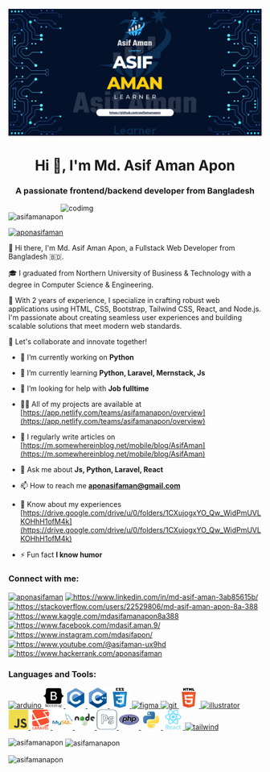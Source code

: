 ![logo](https://github.com/asifamanapon/asifamanapon/blob/main/Blue%20Yellow%20Futuristic%20Virtual%20Technology%20Blog%20Banner%20(1).png)

<h1 align="center">Hi 👋, I'm Md. Asif Aman Apon</h1>
<h3 align="center">A passionate frontend/backend developer from Bangladesh</h3>

<img align="right" alt="codimg" width="400" src = "https://media.tenor.com/jM0aoM8e-iEAAAAC/web-developer-mycrxn.gif">

<p align="left"> <img src="https://komarev.com/ghpvc/?username=asifamanapon&label=Profile%20views&color=0e75b6&style=flat" alt="asifamanapon" /> </p>

<p align="left"> <a href="https://twitter.com/aponasifaman" target="blank"><img src="https://img.shields.io/twitter/follow/aponasifaman?logo=twitter&style=for-the-badge" alt="aponasifaman" /></a> </p>

👋 Hi there, I'm Md. Asif Aman Apon, a Fullstack Web Developer from Bangladesh 🇧🇩.

🎓 I graduated from Northern University of Business & Technology with a degree in Computer Science & Engineering.

🚀 With 2 years of experience, I specialize in crafting robust web applications using HTML, CSS, Bootstrap, Tailwind CSS, React, and Node.js. I'm passionate about creating seamless user experiences and building scalable solutions that meet modern web standards.

🌟 Let's collaborate and innovate together!




- 🔭 I’m currently working on **Python**

- 🌱 I’m currently learning **Python, Laravel, Mernstack, Js**

- 🤝 I’m looking for help with **Job fulltime**

- 👨‍💻 All of my projects are available at [https://app.netlify.com/teams/asifamanapon/overview](https://app.netlify.com/teams/asifamanapon/overview)

- 📝 I regularly write articles on [https://m.somewhereinblog.net/mobile/blog/AsifAman](https://m.somewhereinblog.net/mobile/blog/AsifAman)

- 💬 Ask me about **Js, Python, Laravel, React**

- 📫 How to reach me **aponasifaman@gmail.com**

- 📄 Know about my experiences [https://drive.google.com/drive/u/0/folders/1CXujogxYO_Qw_WidPmUVLKOHhH1ofM4k](https://drive.google.com/drive/u/0/folders/1CXujogxYO_Qw_WidPmUVLKOHhH1ofM4k)

- ⚡ Fun fact **I know humor**

<h3 align="left">Connect with me:</h3>
<p align="left">
<a href="https://twitter.com/aponasifaman" target="blank"><img align="center" src="https://raw.githubusercontent.com/rahuldkjain/github-profile-readme-generator/master/src/images/icons/Social/twitter.svg" alt="aponasifaman" height="30" width="40" /></a>
<a href="https://linkedin.com/in/https://www.linkedin.com/in/md-asif-aman-3ab85615b/" target="blank"><img align="center" src="https://raw.githubusercontent.com/rahuldkjain/github-profile-readme-generator/master/src/images/icons/Social/linked-in-alt.svg" alt="https://www.linkedin.com/in/md-asif-aman-3ab85615b/" height="30" width="40" /></a>
<a href="https://stackoverflow.com/users/https://stackoverflow.com/users/22529806/md-asif-aman-apon-8a-388" target="blank"><img align="center" src="https://raw.githubusercontent.com/rahuldkjain/github-profile-readme-generator/master/src/images/icons/Social/stack-overflow.svg" alt="https://stackoverflow.com/users/22529806/md-asif-aman-apon-8a-388" height="30" width="40" /></a>
<a href="https://kaggle.com/https://www.kaggle.com/mdasifamanapon8a388" target="blank"><img align="center" src="https://raw.githubusercontent.com/rahuldkjain/github-profile-readme-generator/master/src/images/icons/Social/kaggle.svg" alt="https://www.kaggle.com/mdasifamanapon8a388" height="30" width="40" /></a>
<a href="https://fb.com/https://www.facebook.com/mdasif.aman.9/" target="blank"><img align="center" src="https://raw.githubusercontent.com/rahuldkjain/github-profile-readme-generator/master/src/images/icons/Social/facebook.svg" alt="https://www.facebook.com/mdasif.aman.9/" height="30" width="40" /></a>
<a href="https://instagram.com/https://www.instagram.com/mdasifapon/" target="blank"><img align="center" src="https://raw.githubusercontent.com/rahuldkjain/github-profile-readme-generator/master/src/images/icons/Social/instagram.svg" alt="https://www.instagram.com/mdasifapon/" height="30" width="40" /></a>
<a href="https://www.youtube.com/c/https://www.youtube.com/@asifaman-ux9hd" target="blank"><img align="center" src="https://raw.githubusercontent.com/rahuldkjain/github-profile-readme-generator/master/src/images/icons/Social/youtube.svg" alt="https://www.youtube.com/@asifaman-ux9hd" height="30" width="40" /></a>
<a href="https://www.hackerrank.com/https://www.hackerrank.com/aponasifaman" target="blank"><img align="center" src="https://raw.githubusercontent.com/rahuldkjain/github-profile-readme-generator/master/src/images/icons/Social/hackerrank.svg" alt="https://www.hackerrank.com/aponasifaman" height="30" width="40" /></a>
</p>

<h3 align="left">Languages and Tools:</h3>
<p align="left"> <a href="https://www.arduino.cc/" target="_blank" rel="noreferrer"> <img src="https://cdn.worldvectorlogo.com/logos/arduino-1.svg" alt="arduino" width="40" height="40"/> </a> <a href="https://getbootstrap.com" target="_blank" rel="noreferrer"> <img src="https://raw.githubusercontent.com/devicons/devicon/master/icons/bootstrap/bootstrap-plain-wordmark.svg" alt="bootstrap" width="40" height="40"/> </a> <a href="https://www.cprogramming.com/" target="_blank" rel="noreferrer"> <img src="https://raw.githubusercontent.com/devicons/devicon/master/icons/c/c-original.svg" alt="c" width="40" height="40"/> </a> <a href="https://www.w3schools.com/cpp/" target="_blank" rel="noreferrer"> <img src="https://raw.githubusercontent.com/devicons/devicon/master/icons/cplusplus/cplusplus-original.svg" alt="cplusplus" width="40" height="40"/> </a> <a href="https://www.w3schools.com/css/" target="_blank" rel="noreferrer"> <img src="https://raw.githubusercontent.com/devicons/devicon/master/icons/css3/css3-original-wordmark.svg" alt="css3" width="40" height="40"/> </a> <a href="https://www.figma.com/" target="_blank" rel="noreferrer"> <img src="https://www.vectorlogo.zone/logos/figma/figma-icon.svg" alt="figma" width="40" height="40"/> </a> <a href="https://git-scm.com/" target="_blank" rel="noreferrer"> <img src="https://www.vectorlogo.zone/logos/git-scm/git-scm-icon.svg" alt="git" width="40" height="40"/> </a> <a href="https://www.w3.org/html/" target="_blank" rel="noreferrer"> <img src="https://raw.githubusercontent.com/devicons/devicon/master/icons/html5/html5-original-wordmark.svg" alt="html5" width="40" height="40"/> </a> <a href="https://www.adobe.com/in/products/illustrator.html" target="_blank" rel="noreferrer"> <img src="https://www.vectorlogo.zone/logos/adobe_illustrator/adobe_illustrator-icon.svg" alt="illustrator" width="40" height="40"/> </a> <a href="https://developer.mozilla.org/en-US/docs/Web/JavaScript" target="_blank" rel="noreferrer"> <img src="https://raw.githubusercontent.com/devicons/devicon/master/icons/javascript/javascript-original.svg" alt="javascript" width="40" height="40"/> </> <a href="https://laravel.com/" target="_blank" rel="noreferrer"> <img src="https://raw.githubusercontent.com/devicons/devicon/master/icons/laravel/laravel-plain-wordmark.svg" alt="laravel" width="40" height="40"/> </a> <a href="https://www.mysql.com/" target="_blank" rel="noreferrer"> <img src="https://raw.githubusercontent.com/devicons/devicon/master/icons/mysql/mysql-original-wordmark.svg" alt="mysql" width="40" height="40"/> </a> <a href="https://nodejs.org" target="_blank" rel="noreferrer"> <img src="https://raw.githubusercontent.com/devicons/devicon/master/icons/nodejs/nodejs-original-wordmark.svg" alt="nodejs" width="40" height="40"/> </a> <a href="https://www.photoshop.com/en" target="_blank" rel="noreferrer"> <img src="https://raw.githubusercontent.com/devicons/devicon/master/icons/photoshop/photoshop-line.svg" alt="photoshop" width="40" height="40"/> </a> <a href="https://www.php.net" target="_blank" rel="noreferrer"> <img src="https://raw.githubusercontent.com/devicons/devicon/master/icons/php/php-original.svg" alt="php" width="40" height="40"/> </a> <a href="https://www.python.org" target="_blank" rel="noreferrer"> <img src="https://raw.githubusercontent.com/devicons/devicon/master/icons/python/python-original.svg" alt="python" width="40" height="40"/> </a> <a href="https://reactjs.org/" target="_blank" rel="noreferrer"> <img src="https://raw.githubusercontent.com/devicons/devicon/master/icons/react/react-original-wordmark.svg" alt="react" width="40" height="40"/> </a> <a href="https://tailwindcss.com/" target="_blank" rel="noreferrer"> <img src="https://www.vectorlogo.zone/logos/tailwindcss/tailwindcss-icon.svg" alt="tailwind" width="40" height="40"/> </a> </p>

<p><img align="left" src="https://github-readme-stats.vercel.app/api/top-langs?username=asifamanapon&show_icons=true&locale=en&layout=compact" alt="asifamanapon" /></p>

<p>&nbsp;<img align="center" src="https://github-readme-stats.vercel.app/api?username=asifamanapon&show_icons=true&locale=en" alt="asifamanapon" /></p>

<p><img align="center" src="https://github-readme-streak-stats.herokuapp.com/?user=asifamanapon&" alt="asifamanapon" /></p>
